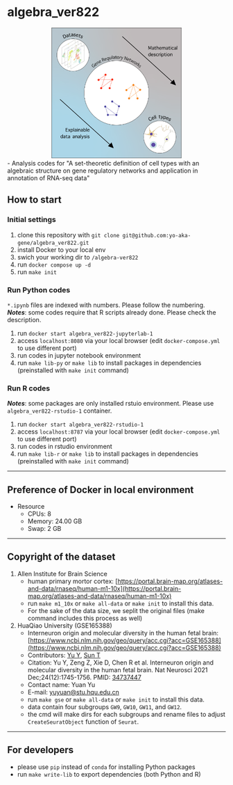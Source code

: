 # algebra_ver822
<div align="center">
<img src="./doc_img/graphical_abstract.PNG" alt="graphical abstract" width="300" height="300" title="graphical abstract">
</div>
- Analysis codes for "A set-theoretic definition of cell types with an algebraic structure on gene regulatory networks and application in annotation of RNA-seq data"

## How to start
### Initial settings
1. clone this repository with `git clone git@github.com:yo-aka-gene/algebra_ver822.git`
2. install Docker to your local env
3. swich your working dir to `/algebra-ver822`
4. run `docker compose up -d`
5. run `make init`

### Run Python codes
`*.ipynb` files are indexed with numbers. Please follow the numbering.<br>
***Notes***: some codes require that R scripts already done. Please check the description.
1. run `docker start algebra_ver822-jupyterlab-1`
2. access `localhost:8080` via your local browser (edit `docker-compose.yml` to use different port)
3. run codes in jupyter notebook environment
4. run `make lib-py` or `make lib` to install packages in dependencies (preinstalled with `make init` command)

### Run R codes
***Notes***: some packages are only installed rstuio environment. Please use `algebra_ver822-rstudio-1` container.
1. run `docker start algebra_ver822-rstudio-1`
2. access `localhost:8787` via your local browser (edit `docker-compose.yml` to use different port)
3. run codes in rstudio environment
4. run `make lib-r` or `make lib` to install packages in dependencies (preinstalled with `make init` command)
---
## Preference of Docker in local environment
- Resource
    - CPUs: 8
    - Memory: 24.00 GB
    - Swap: 2 GB
---
## Copyright of the dataset
1. Allen Institute for Brain Science
    - human primary mortor cortex: [https://portal.brain-map.org/atlases-and-data/rnaseq/human-m1-10x](https://portal.brain-map.org/atlases-and-data/rnaseq/human-m1-10x)
    - run `make m1_10x` or `make all-data` or `make init` to install this data.
    - For the sake of the data size, we seplit the original files (make command includes this process as well)
2. HuaQiao University (GSE165388)
    - Interneuron origin and molecular diversity in the human fetal brain: [https://www.ncbi.nlm.nih.gov/geo/query/acc.cgi?acc=GSE165388](https://www.ncbi.nlm.nih.gov/geo/query/acc.cgi?acc=GSE165388)
    - Contributors: [Yu Y](https://www.ncbi.nlm.nih.gov/pubmed/?term=Yu%20Y[Author]), [Sun T](https://www.ncbi.nlm.nih.gov/pubmed/?term=Sun%20T[Author])
    - Citation: Yu Y, Zeng Z, Xie D, Chen R et al. Interneuron origin and molecular diversity in the human fetal brain. Nat Neurosci 2021 Dec;24(12):1745-1756. PMID: [34737447](https://www.ncbi.nlm.nih.gov/pubmed/34737447)
    - Contact name: Yuan Yu
    - E-mail: [yuyuan@stu.hqu.edu.cn](yuyuan@stu.hqu.edu.cn)
    - run `make gse` or `make all-data` or `make init` to install this data.
    - data contain four subgroups `GW9`, `GW10`, `GW11`, and `GW12`.
    - the cmd will make dirs for each subgroups and rename files to adjust `CreateSeuratObject` function of `Seurat`.
---
## For developers
- please use `pip` instead of `conda` for installing Python packages
- run `make write-lib` to export dependencies (both Python and R)

